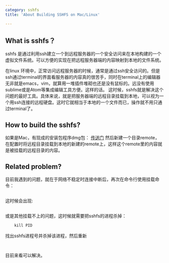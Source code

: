 ```yaml
---
category: sshfs
title: 'About Building SSHFS on Mac/Linux'

---
```


## What is sshfs？

sshfs 是通过利用ssh建立一个到远程服务器的一个安全访问来在本地构建的一个虚拟文件系统。可以方便的实现在把远程服务器端的内容映射到本地的文件系统。

在linux 环境中，正常访问远程服务器的时候，通常是通过ssh安全访问的。但是ssh通过terminal的界面看服务器的内容真的很苦手，同时在terminal上的编辑器无非就是emacs，vim，就算用一堆插件堆砌也还是没有鼠标的。远没有使用sublime或是Atom等集成编辑工具方便。这样的话。 这时候，sshfs就是解决这个问题的最好工具。具体来说，就是把服务器端的远程目录挂载到本地，可以视为一个用ssh连接的远程硬盘。这时它就相当于本地的一个文件而已，操作就不用只通过terminal了。

## How to build the sshfs?

如果是Mac，有现成的安装包程序dmg包：
[传送门]( https://code.google.com/archive/p/macfuse/downloads )
然后新建一个目录remote，在配置时将远程目录挂载到本地的新建的remote上，这样这个remote里的内容就是被挂载的远程目录的内容。

## Related problem?

目前我遇到的问题，就在于网络不稳定时连接中断后，再次在命令行使用挂载命令：

``` sshfs -C -o reconnect -p 22 sshID@Server.a.b.cn:/远程的/目录 /本地的/目录

```

这时候会出现:

``` mount_osxfusefs: mount point /Users/ritakuka/klab_gem5 is itself on a OSXFUSE volume

```

或是其他挂载不上的问题，这时候就需要把sshfs的进程杀掉：

``` ps aux | grep sshfs #get the process id
    kill PID
```

找出sshfs进程号并杀掉该进程，然后重新

``` sshfs -C -o reconnect -p 22 sshID@Server.a.b.cn:/远程的/目录 /本地的/目录
 
```

目前来看可以解决。
